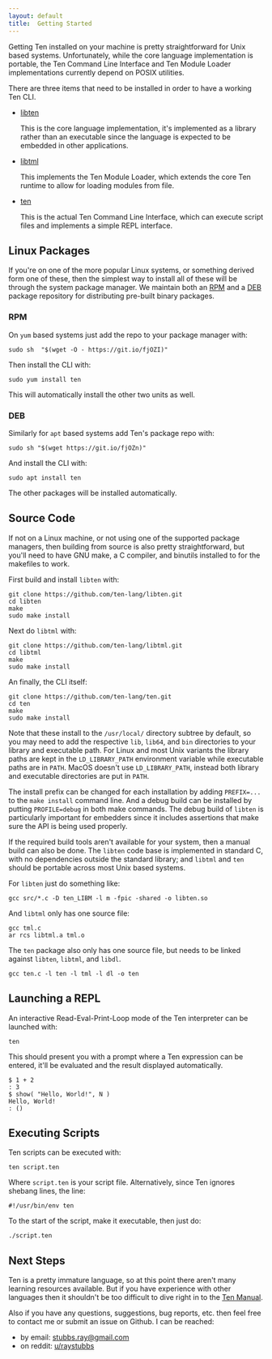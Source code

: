 ```yaml
---
layout: default
title:  Getting Started
---
```

Getting Ten installed on your machine is pretty straightforward for Unix
based systems.  Unfortunately, while the core language implementation is
portable, the Ten Command Line Interface and Ten Module Loader implementations
currently depend on POSIX utilities.

There are three items that need to be installed in order to have a working
Ten CLI.

- [libten](https://github.com/ten-lang/libten)

  This is the core language implementation, it's implemented as a library
  rather than an executable since the language is expected to be embedded
  in other applications.

- [libtml](https://github.com/ten-lang/libtml)

  This implements the Ten Module Loader, which extends the core Ten runtime
  to allow for loading modules from file.

- [ten](https://github.com/ten-lang/ten)

  This is the actual Ten Command Line Interface, which can execute script
  files and implements a simple REPL interface.

## Linux Packages
If you're on one of the more popular Linux systems, or something derived
form one of these, then the simplest way to install all of these will be
through the system package manager.  We maintain both an
[RPM](https://github.com/ten-lang/rpm-repo)
and a
[DEB](https://github.com/ten-lang/deb-repo)
package repository for distributing pre-built binary packages.

### RPM
On `yum` based systems just add the repo to your package manager with:

    sudo sh  "$(wget -O - https://git.io/fjOZI)"

Then install the CLI with:

    sudo yum install ten

This will automatically install the other two units as well.

### DEB
Similarly for `apt` based systems add Ten's package repo with:

    sudo sh "$(wget https://git.io/fjOZn)"

And install the CLI with:

    sudo apt install ten

The other packages will be installed automatically.


## Source Code
If not on a Linux machine, or not using one of the supported package
managers, then building from source is also pretty straightforward, but
you'll need to have GNU make, a C compiler, and binutils installed to
for the makefiles to work.

First build and install `libten` with:

    git clone https://github.com/ten-lang/libten.git
    cd libten
    make
    sudo make install

Next do `libtml` with:

    git clone https://github.com/ten-lang/libtml.git
    cd libtml
    make
    sudo make install

An finally, the CLI itself:

    git clone https://github.com/ten-lang/ten.git
    cd ten
    make
    sudo make install

Note that these install to the `/usr/local/` directory subtree by default,
so you may need to add the respective `lib`, `lib64`, and `bin` directories
to your library and executable path.  For Linux and most Unix variants the
library paths are kept in the `LD_LIBRARY_PATH` environment variable while
executable paths are in `PATH`.  MacOS doesn't use `LD_LIBRARY_PATH`, instead
both library and executable directories are put in `PATH`.

The install prefix can be changed for each installation by adding
`PREFIX=...` to the `make install` command line.  And a debug build
can be installed by putting `PROFILE=debug`  in both make commands.
The debug build of `libten` is particularly important for embedders
since it includes assertions that make sure the API is being used
properly.

If the required build tools aren't available for your system, then
a manual build can also be done.  The `libten` code base is implemented
in standard C, with no dependencies outside the standard library; and
`libtml` and `ten` should be portable across most Unix based systems.

For `libten` just do something like:

    gcc src/*.c -D ten_LIBM -l m -fpic -shared -o libten.so

And `libtml` only has one source file:

    gcc tml.c
    ar rcs libtml.a tml.o

The `ten` package also only has one source file, but needs
to be linked against `libten`, `libtml`, and `libdl`.

    gcc ten.c -l ten -l tml -l dl -o ten

## Launching a REPL
An interactive Read-Eval-Print-Loop mode of the Ten interpreter can be
launched with:

    ten

This should present you with a prompt where a Ten expression can be
entered, it'll be evaluated and the result displayed automatically.

    $ 1 + 2
    : 3
    $ show( "Hello, World!", N )
    Hello, World!
    : ()

## Executing Scripts
Ten scripts can be executed with:

    ten script.ten

Where `script.ten` is your script file.  Alternatively, since Ten ignores
shebang lines, the line:

    #!/usr/bin/env ten

To the start of the script, make it executable, then just do:

    ./script.ten

## Next Steps
Ten is a pretty immature language, so at this point there aren't many
learning resources available.  But if you have experience with other
languages then it shouldn't be too difficult to dive right in to the
[Ten Manual](https://github.com/ten-lang/ten-manual).

Also if you have any questions, suggestions, bug reports, etc. then
feel free to contact me or submit an issue on Github.  I can be
reached:

- by email:  [stubbs.ray@gmail.com](mailto:stubbs.ray@gmail.com)
- on reddit: [u/raystubbs](https://www.reddit.com/user/raystubbs)
